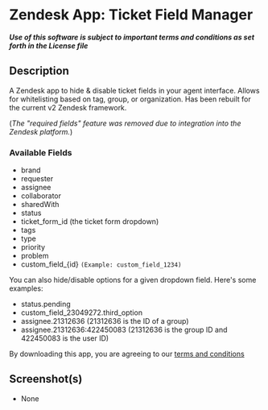 # Zendesk App: Ticket Field Manager

**_Use of this software is subject to important terms and conditions as set forth in the License file_**

## Description

A Zendesk app to hide & disable ticket fields in your agent interface. Allows for whitelisting based on tag, group, or organization. Has been rebuilt for the current v2 Zendesk framework.

(_The "required fields" feature was removed due to integration into the Zendesk platform._)

### Available Fields

- brand
- requester
- assignee
- collaborator
- sharedWith
- status
- ticket_form_id (the ticket form dropdown)
- tags
- type
- priority
- problem
- custom_field\_{id} `(Example: custom_field_1234)`

You can also hide/disable options for a given dropdown field. Here's some examples:

- status.pending
- custom_field_23049272.third_option
- assignee.21312636 (21312636 is the ID of a group)
- assignee.21312636:422450083 (21312636 is the group ID and 422450083 is the user ID)

By downloading this app, you are agreeing to our [terms and conditions](https://github.com/zendesklabs/wiki/wiki/Terms-and-Conditions)

## Screenshot(s)

- None

